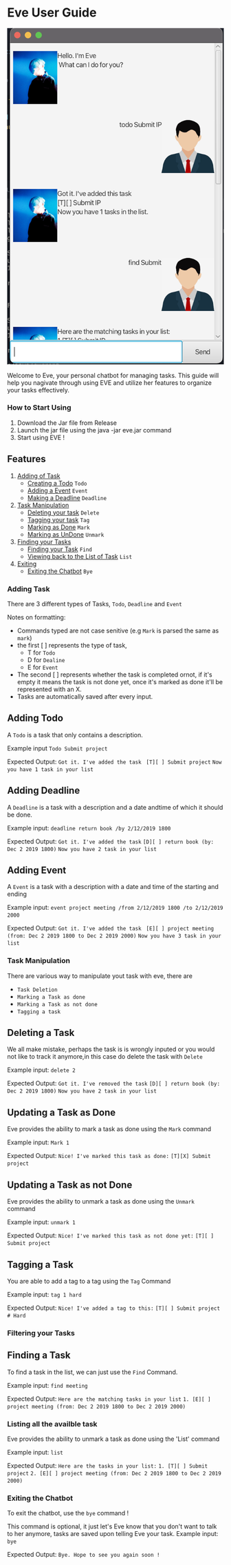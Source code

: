 # Eve User Guide

![Screenshot of the UI](Ui.png)

Welcome to Eve, your personal chatbot for managing tasks. This guide will help you nagivate through using EVE and utilize her features to organize your tasks effectively.
### How to Start Using
1. Download the Jar file from Release
2. Launch the jar file using the java -jar eve.jar command
3. Start using EVE !

## Features
1. [Adding of Task](#adding-task)
    - [Creating a Todo](#adding-todo) `Todo`
    - [Adding a Event](#adding-event) `Event`
    - [Making a Deadline](#adding-deadline) `Deadline`
2. [Task Manipulation](#task-manipulation)
    - [Deleting your task](#deleting-a-task) `Delete`
    - [Tagging your task](#tagging-a-task) `Tag`
    - [Marking as Done](#updating-a-task-as-done) `Mark`
    - [Marking as UnDone](#updating-a-task-as-not-done) `Unmark`
3. [Finding your Tasks](#filtering-your-tasks)
    - [Finding your Task](#finding-a-task) `Find`
    - [Viewing back to the List of Task](#listing-all-the-availble-task) `List`
4. [Exiting](#exiting-the-chatbot)
    - [Exiting the Chatbot](#exiting-the-chatbot) `Bye`

### Adding Task
There are 3 different types of Tasks, `Todo`, `Deadline` and `Event`

Notes on formatting:
- Commands typed are not case senitive (e.g `Mark` is parsed the same as `mark`)
- the first [ ] represents the type of task, 
    - T for `Todo`
    - D for `Dealine`
    - E for `Event`
- The second [ ] represents whether the task is completed ornot, if it's empty it means the task is not done yet, once it's marked as done it'll be represented with an X.
- Tasks are automatically saved after every input.

## Adding Todo
A `Todo` is a task that only contains a description.

Example input `Todo Submit project`

Expected Output: `Got it. I've added the task `
                 `[T][ ] Submit project`
                 `Now you have 1 task in your list`

## Adding Deadline
A `Deadline` is a task with a description and a date andtime of which it should be done.

Example input: `deadline return book /by 2/12/2019 1800`

Expected Output: `Got it. I've added the task`
                 `[D][ ] return book (by: Dec 2 2019 1800)`
                 `Now you have 2 task in your list`

## Adding Event
A `Event` is a task with a description with a date and time of the starting and ending

Example input: `event project meeting /from 2/12/2019 1800 /to 2/12/2019 2000`

Expected Output: `Got it. I've added the task `
                 `[E][ ] project meeting (from: Dec 2 2019 1800 to Dec 2 2019 2000)`
                 `Now you have 3 task in your list`

### Task Manipulation
There are various way to manipulate yout task with eve, there are
- `Task Deletion`
- `Marking a Task as done`
- `Marking a Task as not done`
- `Tagging a task`

## Deleting a Task
We all make mistake, perhaps the task is is wrongly inputed or you would not 
like to track it anymore,in this case do delete the task with `Delete`

Example input: `delete 2`

Expected Output: `Got it. I've removed the task` 
                 `[D][ ] return book (by: Dec 2 2019 1800)`
                 `Now you have 2 task in your list`


## Updating a Task as Done
Eve provides the ability to mark a task as done using the `Mark` command


Example input: `Mark 1`

Expected Output: `Nice! I've marked this task as done:`
                 `[T][X] Submit project`

## Updating a Task as not Done
Eve provides the ability to unmark a task as done using the `Unmark` command


Example input: `unmark 1`

Expected Output: `Nice! I've marked this task as not done yet:`
                 `[T][ ] Submit project`


## Tagging a Task
You are able to add a tag to a tag using the `Tag` Command

Example input: `tag 1 hard`

Expected Output: `Nice! I've added a tag to this:`
                 `[T][ ] Submit project # Hard`

### Filtering your Tasks

## Finding a Task
To find a task in the list, we can just use the `Find` Command.

Example input: `find meeting`

Expected Output: `Here are the matching tasks in your list`
                 `1. [E][ ] project meeting (from: Dec 2 2019 1800 to Dec 2 2019 2000)`

### Listing all the availble task
Eve provides the ability to unmark a task as done using the 'List' command


Example input: `list`

Expected Output: `Here are the tasks in your list:`
                 `1. [T][ ] Submit project`
                 `2. [E][ ] project meeting (from: Dec 2 2019 1800 to Dec 2 2019 2000)`

### Exiting the Chatbot
To exit the chatbot, use the `bye` command !

This command is optional, it just let's Eve know that you don't want to talk to her anymore,
tasks are saved upon telling Eve your task.
Example input: `bye`

Expected Output: `Bye. Hope to see you again soon !`

